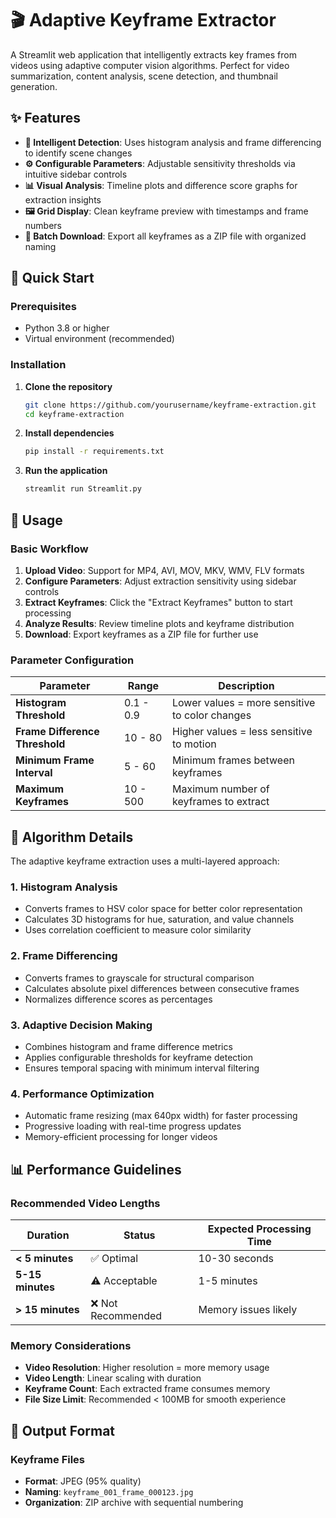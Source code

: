 # 🎬 Adaptive Keyframe Extractor

A Streamlit web application that intelligently extracts key frames from videos using adaptive computer vision algorithms. Perfect for video summarization, content analysis, scene detection, and thumbnail generation.

## ✨ Features

- **🧠 Intelligent Detection**: Uses histogram analysis and frame differencing to identify scene changes
- **⚙️ Configurable Parameters**: Adjustable sensitivity thresholds via intuitive sidebar controls
- **📊 Visual Analysis**: Timeline plots and difference score graphs for extraction insights
- **🖼️ Grid Display**: Clean keyframe preview with timestamps and frame numbers
- **💾 Batch Download**: Export all keyframes as a ZIP file with organized naming

## 🚀 Quick Start

### Prerequisites

- Python 3.8 or higher
- Virtual environment (recommended)

### Installation

1. **Clone the repository**
   ```bash
   git clone https://github.com/yourusername/keyframe-extraction.git
   cd keyframe-extraction
   ```

3. **Install dependencies**
   ```bash
   pip install -r requirements.txt
   ```

4. **Run the application**
   ```bash
   streamlit run Streamlit.py
   ```
## 🎯 Usage

### Basic Workflow

1. **Upload Video**: Support for MP4, AVI, MOV, MKV, WMV, FLV formats
2. **Configure Parameters**: Adjust extraction sensitivity using sidebar controls
3. **Extract Keyframes**: Click the "Extract Keyframes" button to start processing
4. **Analyze Results**: Review timeline plots and keyframe distribution
5. **Download**: Export keyframes as a ZIP file for further use

### Parameter Configuration

| Parameter | Range | Description |
|-----------|-------|-------------|
| **Histogram Threshold** | 0.1 - 0.9 | Lower values = more sensitive to color changes |
| **Frame Difference Threshold** | 10 - 80 | Higher values = less sensitive to motion |
| **Minimum Frame Interval** | 5 - 60 | Minimum frames between keyframes |
| **Maximum Keyframes** | 10 - 500 | Maximum number of keyframes to extract |

## 🔬 Algorithm Details

The adaptive keyframe extraction uses a multi-layered approach:

### 1. **Histogram Analysis**
- Converts frames to HSV color space for better color representation
- Calculates 3D histograms for hue, saturation, and value channels
- Uses correlation coefficient to measure color similarity

### 2. **Frame Differencing**
- Converts frames to grayscale for structural comparison
- Calculates absolute pixel differences between consecutive frames
- Normalizes difference scores as percentages

### 3. **Adaptive Decision Making**
- Combines histogram and frame difference metrics
- Applies configurable thresholds for keyframe detection
- Ensures temporal spacing with minimum interval filtering

### 4. **Performance Optimization**
- Automatic frame resizing (max 640px width) for faster processing
- Progressive loading with real-time progress updates
- Memory-efficient processing for longer videos

## 📊 Performance Guidelines

### Recommended Video Lengths

| Duration | Status | Expected Processing Time |
|----------|--------|-------------------------|
| **< 5 minutes** | ✅ Optimal | 10-30 seconds |
| **5-15 minutes** | ⚠️ Acceptable | 1-5 minutes |
| **> 15 minutes** | ❌ Not Recommended | Memory issues likely |

### Memory Considerations

- **Video Resolution**: Higher resolution = more memory usage
- **Video Length**: Linear scaling with duration
- **Keyframe Count**: Each extracted frame consumes memory
- **File Size Limit**: Recommended < 100MB for smooth experience


## 🎨 Output Format

### Keyframe Files
- **Format**: JPEG (95% quality)
- **Naming**: `keyframe_001_frame_000123.jpg`
- **Organization**: ZIP archive with sequential numbering

